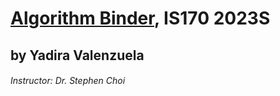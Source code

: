 # [Algorithm Binder](https://github.com/celeneheng/IS170_Binder/edit/1-Executive-Summary/README.md), IS170 2023S #

## by Yadira Valenzuela ##

###### Instructor:  Dr. Stephen Choi ######
